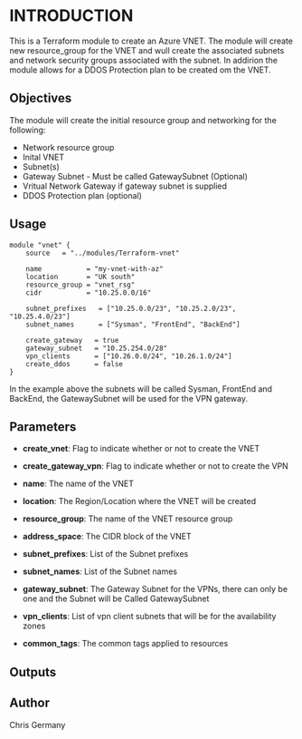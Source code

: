 # INTRODUCTION

This is a Terraform module to create an Azure VNET.  The module will create new resource_group for the VNET and wull create the associated subnets and network security groups associated with the subnet.  In addirion the module allows for a DDOS Protection plan to be created om the VNET.

## Objectives

The module will create the initial resource group and networking for the following:

* Network resource group
* Inital VNET
* Subnet(s)
* Gateway Subnet - Must be called GatewaySubnet (Optional)
* Vritual Network Gateway if gateway subnet is supplied
* DDOS Protection plan (optional)

## Usage

```hcl
module "vnet" {
    source   = "../modules/Terraform-vnet"

    name           = "my-vnet-with-az"
    location       = "UK south"
    resource_group = "vnet_rsg"
    cidr           = "10.25.0.0/16"

    subnet_prefixes   = ["10.25.0.0/23", "10.25.2.0/23", "10.25.4.0/23"]
    subnet_names      = ["Sysman", "FrontEnd", "BackEnd"]

    create_gateway   = true
    gateway_subnet   = "10.25.254.0/28"
    vpn_clients      = ["10.26.0.0/24", "10.26.1.0/24"]
    create_ddos      = false
}
```
In the example above the subnets will be called Sysman, FrontEnd and BackEnd, the GatewaySubnet will be used for the VPN gateway. 

## Parameters

* **create_vnet**: Flag to indicate whether or not to create the VNET

* **create_gateway_vpn**: Flag to indicate whether or not to create the VPN

* **name**: The name of the VNET

* **location**: The Region/Location where the VNET will be created

* **resource_group**: The name of the VNET resource group

* **address_space**: The CIDR block of the VNET

* **subnet_prefixes**: List of the Subnet prefixes

* **subnet_names**: List of the Subnet names

* **gateway_subnet**: The Gateway Subnet for the VPNs, there can only be one and the Subnet will be Called GatewaySubnet

* **vpn_clients**: List of vpn client subnets that will be for the availability zones

* **common_tags**: The common tags applied to resources

## Outputs

## Author

Chris Germany
